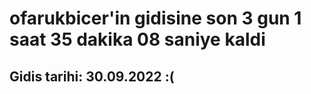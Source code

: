 # ofarukbicer'in gidisine son 3 gun 1 saat 35 dakika 08 saniye kaldi

## Gidis tarihi: 30.09.2022 :(